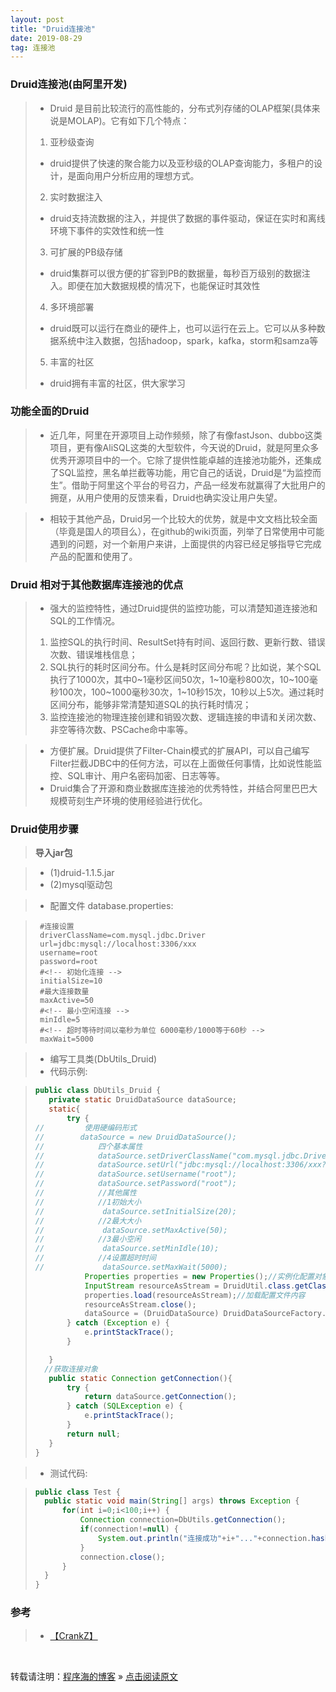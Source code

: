 ```yaml
---
layout: post
title: "Druid连接池"
date: 2019-08-29
tag: 连接池
---
```

### Druid连接池(由阿里开发)

> * Druid 是目前比较流行的高性能的，分布式列存储的OLAP框架(具体来说是MOLAP)。它有如下几个特点：
> 1. 亚秒级查询
>   - druid提供了快速的聚合能力以及亚秒级的OLAP查询能力，多租户的设计，是面向用户分析应用的理想方式。  
> 2. 实时数据注入
>   - druid支持流数据的注入，并提供了数据的事件驱动，保证在实时和离线环境下事件的实效性和统一性  
> 3. 可扩展的PB级存储
>   - druid集群可以很方便的扩容到PB的数据量，每秒百万级别的数据注入。即便在加大数据规模的情况下，也能保证时其效性  
> 4. 多环境部署
>   - druid既可以运行在商业的硬件上，也可以运行在云上。它可以从多种数据系统中注入数据，包括hadoop，spark，kafka，storm和samza等  
> 5. 丰富的社区  
>   - druid拥有丰富的社区，供大家学习

### 功能全面的Druid

> * 近几年，阿里在开源项目上动作频频，除了有像fastJson、dubbo这类项目，更有像AliSQL这类的大型软件，今天说的Druid，就是阿里众多优秀开源项目中的一个。它除了提供性能卓越的连接池功能外，还集成了SQL监控，黑名单拦截等功能，用它自己的话说，Druid是“为监控而生”。借助于阿里这个平台的号召力，产品一经发布就赢得了大批用户的拥趸，从用户使用的反馈来看，Druid也确实没让用户失望。

> * 相较于其他产品，Druid另一个比较大的优势，就是中文文档比较全面（毕竟是国人的项目么），在github的wiki页面，列举了日常使用中可能遇到的问题，对一个新用户来讲，上面提供的内容已经足够指导它完成产品的配置和使用了。

### Druid 相对于其他数据库连接池的优点

> * 强大的监控特性，通过Druid提供的监控功能，可以清楚知道连接池和SQL的工作情况。
> 1. 监控SQL的执行时间、ResultSet持有时间、返回行数、更新行数、错误次数、错误堆栈信息；  
> 2. SQL执行的耗时区间分布。什么是耗时区间分布呢？比如说，某个SQL执行了1000次，其中0~1毫秒区间50次，1~10毫秒800次，10~100毫秒100次，100~1000毫秒30次，1~10秒15次，10秒以上5次。通过耗时区间分布，能够非常清楚知道SQL的执行耗时情况；  
> 3. 监控连接池的物理连接创建和销毁次数、逻辑连接的申请和关闭次数、非空等待次数、PSCache命中率等。  

> * 方便扩展。Druid提供了Filter-Chain模式的扩展API，可以自己编写Filter拦截JDBC中的任何方法，可以在上面做任何事情，比如说性能监控、SQL审计、用户名密码加密、日志等等。
> * Druid集合了开源和商业数据库连接池的优秀特性，并结合阿里巴巴大规模苛刻生产环境的使用经验进行优化。

### Druid使用步骤

> **导入jar包**

> - (1)druid-1.1.5.jar
> - (2)mysql驱动包

> * 配置文件 database.properties:

> ```
>  #连接设置
>  driverClassName=com.mysql.jdbc.Driver
>  url=jdbc:mysql://localhost:3306/xxx
>  username=root
>  password=root
>  #<!-- 初始化连接 -->
>  initialSize=10
>  #最大连接数量
>  maxActive=50
>  #<!-- 最小空闲连接 -->
>  minIdle=5
>  #<!-- 超时等待时间以毫秒为单位 6000毫秒/1000等于60秒 -->
>  maxWait=5000
> ```

> * 编写工具类(DbUtils_Druid)
> * 代码示例:

> ```java
> public class DbUtils_Druid {
>    private static DruidDataSource dataSource;
>    static{
>        try {
>//         使用硬编码形式
>//        dataSource = new DruidDataSource();
>//            四个基本属性
>//            dataSource.setDriverClassName("com.mysql.jdbc.Driver");
>//            dataSource.setUrl("jdbc:mysql://localhost:3306/xxx?useSSL=true&characterEncoding=utf8");
>//            dataSource.setUsername("root");
>//            dataSource.setPassword("root");
>//            //其他属性
>//            //1初始大小
>//             dataSource.setInitialSize(20);
>//            //2最大大小
>//             dataSource.setMaxActive(50);
>//            //3最小空闲
>//             dataSource.setMinIdle(10);
>//            //4设置超时时间
>//             dataSource.setMaxWait(5000);
>            Properties properties = new Properties();//实例化配置对象
>            InputStream resourceAsStream = DruidUtil.class.getClassLoader().getResourceAsStream("database.properties");
>            properties.load(resourceAsStream);//加载配置文件内容
>            resourceAsStream.close();
>            dataSource = (DruidDataSource) DruidDataSourceFactory.createDataSource(properties);
>        } catch (Exception e) {
>            e.printStackTrace();
>        }
>
>    }
>   //获取连接对象
>    public static Connection getConnection(){
>        try {
>            return dataSource.getConnection();
>        } catch (SQLException e) {
>            e.printStackTrace();
>        }
>        return null;
>    }
> }
> ```

> * 测试代码:

> ```java
>public class Test {
>	public static void main(String[] args) throws Exception {
>		for(int i=0;i<100;i++) {
>			Connection connection=DbUtils.getConnection();
>			if(connection!=null) {
>				System.out.println("连接成功"+i+"..."+connection.hashCode()+connection.toString());
>			}
>			connection.close();
>		}
>	}
>}
>```

### 参考

> * [【CrankZ】](https://blog.csdn.net/crankz/article/details/82874158)

<br>
    
转载请注明：[程序海的博客](https://www.shendonghai.com) » [点击阅读原文](https://www.shendonghai.com/2018/04/2018-04-05-Git%E9%85%8D%E7%BD%AE/) 